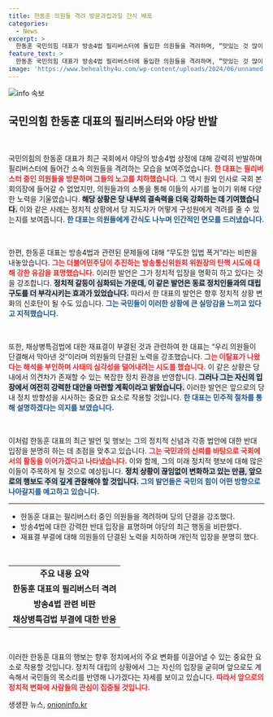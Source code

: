 ```yaml
---
title: 한동훈 의원들 격려 방문과컵과일 간식 배포
categories:
  - News
excerpt: >
  한동훈 국민의힘 대표가 방송4법 필리버스터에 돌입한 의원들을 격려하며, “맛있는 것 많이 보내주겠다”고 약속! 민주당의 탄핵 시도에 강력 반발하며 국회 상황을 날카롭게 분석했다. 
feature_text: >
  한동훈 국민의힘 대표가 방송4법 필리버스터에 돌입한 의원들을 격려하며, “맛있는 것 많이 보내주겠다”고 약속! 민주당의 탄핵 시도에 강력 반발하며 국회 상황을 날카롭게 분석했다. 
image: 'https://www.behealthy4u.com/wp-content/uploads/2024/06/unnamed-file.png'
---
```


<p><img src="https://www.behealthy4u.com/wp-content/uploads/2024/06/unnamed-file.png" alt="info 속보" /></p>

<h2 data-ke-size="size26">국민의힘 한동훈 대표의 필리버스터와 야당 반발</h2>

<p data-ke-size="size16">&nbsp;</p>

<p>국민의힘의 한동훈 대표가 최근 국회에서 야당의 방송4법 상정에 대해 강력히 반발하며 필리버스터에 들어간 소속 의원들을 격려하는 모습을 보여주었습니다. <b><span style="color: #ee2323;">한 대표는 필리버스터 중인 의원들을 방문하며 그들의 노고를 치하했습니다.</span></b> 그 역시 원외 인사로 국회 본회의장에 들어갈 수 없었지만, 의원들과의 소통을 통해 이들의 사기를 높이기 위해 다양한 노력을 기울였습니다. <b><span style="background-color: #21538527;">해당 상황은 당 내부의 결속력을 더욱 강화하는 데 기여했습니다.</span></b> 이와 같은 사례는 정치적 상황에서 당 지도자가 어떻게 구성원에게 격려를 줄 수 있는지를 보여줍니다. <b><span style="color: #1a5490;">한 대표는 의원들에게 간식도 나누며 인간적인 면모를 드러냈습니다.</span></b></p>

<p data-ke-size="size16">&nbsp;</p>

<p>한편, 한동훈 대표는 방송4법과 관련된 문제들에 대해 “무도한 입법 폭거”라는 비판을 내놓았습니다. <b><span style="color: #ee2323;">그는 더불어민주당이 추진하는 방송통신위원회 위원장의 탄핵 시도에 대해 강한 유감을 표명했습니다.</span></b> 이러한 발언은 그가 정치적 입장을 명확히 하고 있다는 것을 강조합니다. <b><span style="background-color: #21538527;">정치적 갈등이 심화되는 가운데, 이 같은 발언은 동료 정치인들과의 대립 구도를 더 부각시키는 효과가 있었습니다.</span></b> 따라서 한 대표의 발언은 향후 정치적 상황 변화의 신호탄이 될 수도 있습니다. <b><span style="color: #1a5490;">그는 국민들이 이러한 상황에 큰 실망감을 느끼고 있다고 지적했습니다.</span></b></p>

<p data-ke-size="size16">&nbsp;</p>

<p>또한, 채상병특검법에 대한 재표결이 부결된 것과 관련하여 한 대표는 “우리 의원들이 단결해서 막아낸 것”이라며 의원들의 단결된 노력을 강조했습니다. <b><span style="color: #ee2323;">그는 이탈표가 나왔다는 해석을 부인하며 사태의 심각성을 덜어내려는 시도를 했습니다.</span></b> 이 같은 상황은 당내에서 의견차가 존재할 수 있는 복잡한 정치 환경을 반영합니다. <b><span style="background-color: #21538527;">그러나 그는 자신의 입장에서 여전히 강력한 대안을 마련할 계획이라고 밝혔습니다.</span></b> 이러한 발언은 앞으로의 당내 정치 방향성을 시사하는 중요한 요소로 작용할 것입니다. <b><span style="color: #1a5490;">한 대표는 민주적 절차를 통해 설명하겠다는 의지를 보였습니다.</span></b></p>

<p data-ke-size="size16">&nbsp;</p>

<p>이처럼 한동훈 대표의 최근 발언 및 행보는 그의 정치적 신념과 각종 법안에 대한 반대 입장을 분명히 하는 데 초점을 맞추고 있습니다. <b><span style="color: #ee2323;">그는 국민과의 신뢰를 바탕으로 국회에서의 활동을 이어가겠다고 나타냈습니다.</span></b> 이와 함께, 그의 미래 정치적 행보에 대해 많은 이들이 주목하게 될 것으로 예상됩니다. <b><span style="background-color: #21538527;">정치 상황이 끊임없이 변화하고 있는 만큼, 앞으로의 행보도 주의 깊게 관찰해야 할 것입니다.</span></b> <b><span style="color: #1a5490;">그의 발언들은 국민의 힘이 어떤 방향으로 나아갈지를 예고하고 있습니다.</span></b></p>

<hr>

<ul>
    <li>한동훈 대표는 필리버스터 중인 의원들을 격려하며 당의 단결을 강조했다.</li>
    <li>방송4법에 대한 강력한 반대 입장을 표명하며 야당의 최근 행동을 비판했다.</li>
    <li>재표결 부결에 대해 의원들의 단결된 노력을 치하하며 개인적 입장을 분명히 했다.</li>
</ul>

<p data-ke-size="size16">&nbsp;</p>

<table>
    <tr>
        <td style="text-align: center; height: 17px;"><b>주요 내용 요약</b></td>
    </tr>
    <tr>
        <td style="text-align: center; height: 17px;"><b>한동훈 대표의 필리버스터 격려</b></td>
    </tr>
    <tr>
        <td style="text-align: center; height: 17px;"><b>방송4법 관련 비판</b></td>
    </tr>
    <tr>
        <td style="text-align: center; height: 17px;"><b>채상병특검법 부결에 대한 반응</b></td>
    </tr>
</table>

<p data-ke-size="size16">&nbsp;</p>

<p>이러한 한동훈 대표의 행보는 향후 정치에서의 주요 변화를 이끌어낼 수 있는 중요한 요소로 작용할 것입니다. 정치적 대립의 상황에서 그는 자신의 입장을 굳히며 앞으로도 계속해서 국민들의 목소리를 반영해 나가겠다는 자세를 보이고 있습니다. <b><span style="color: #ee2323;">따라서 앞으로의 정치적 변화에 사람들의 관심이 집중될 것입니다.</span></b></p>
생생한 뉴스, <a href="https://onioninfo.kr" rel="dofollow">onioninfo.kr</a>


